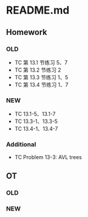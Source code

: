 # README.md

## Homework

### OLD
- TC 第 13.1 节练习 5、7
- TC 第 13.2 节练习 2
- TC 第 13.3 节练习 1、5
- TC 第 13.4 节练习 1、7

### NEW
- TC 13.1-5、13.1-7
- TC 13.3-1、13.3-5
- TC 13.4-1、13.4-7

### Additional
- TC Problem 13-3: AVL trees

## OT

### OLD

### NEW